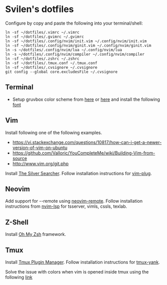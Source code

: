 # Svilen's dotfiles

Configure by copy and paste the following into your terminal/shell:

```
ln -sf ~/dotfiles/.vimrc ~/.vimrc
ln -sf ~/dotfiles/.gvimrc ~/.gvimrc
ln -sf ~/dotfiles/.config/nvim/init.vim ~/.config/nvim/init.vim
ln -sf ~/dotfiles/.config/nvim/ginit.vim ~/.config/nvim/ginit.vim
ln -s ~/dotfiles/.config/nvim/lua ~/.config/nvim/lua
ln -s ~/dotfiles/.config/nvim/compiler ~/.config/nvim/compiler
ln -sf ~/dotfiles/.zshrc ~/.zshrc
ln -sf ~/dotfiles/.tmux.conf ~/.tmux.conf
ln -sf ~/dotfiles/.cvsignore ~/.cvsignore
git config --global core.excludesFile ~/.cvsignore
```

## Terminal

* Setup gruvbox color scheme from [here](https://github.com/Mayccoll/Gogh) or [here](https://github.com/morhetz/gruvbox-contrib) and install the following [font](https://github.com/belluzj/fantasque-sans)

## Vim

Install following one of the following examples.

* https://vi.stackexchange.com/questions/10817/how-can-i-get-a-newer-version-of-vim-on-ubuntu
* https://github.com/Valloric/YouCompleteMe/wiki/Building-Vim-from-source
* http://www.vim.org/git.php

Install [The Silver Searcher](https://github.com/ggreer/the_silver_searcher).
Follow installation instructions for [vim-plug](https://github.com/junegunn/vim-plug).

## Neovim

Add support for --remote using [neovim-remote](https://github.com/mhinz/neovim-remote).
Follow installation instructions from [nvim-lsp](https://github.com/neovim/nvim-lsp) for tsserver, vimls, cssls, texlab.

## Z-Shell

Install [Oh My Zsh](https://github.com/robbyrussell/oh-my-zsh) framework.

## Tmux

Install [Tmux Plugin Manager](https://github.com/tmux-plugins/tpm).
Follow installation instructions for [tmux-yank](https://github.com/tmux-plugins/tmux-yank).

Solve the issue with colors when vim is opened inside tmux using the following [link](http://sunaku.github.io/tmux-24bit-color.html#usage)
